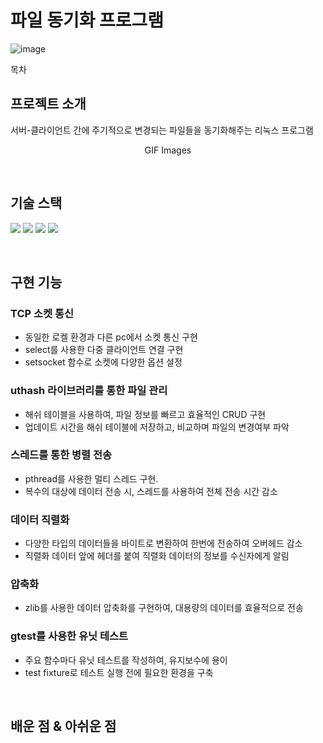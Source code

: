 # 파일 동기화 프로그램


![image](https://github.com/lhs9602/file_sync_program/assets/34961388/342a2007-ca25-4ccb-9104-e6db1bd8c2f7)



목차

## 프로젝트 소개

<p align="justify">
서버-클라이언트 간에 주기적으로 변경되는 파일들을 동기화해주는 리눅스 프로그램
</p>

<p align="center">
GIF Images
</p>

<br>

## 기술 스택
 <img src="https://img.shields.io/badge/c-007396?style=for-the-badge&logo=c&logoColor=white"> <img src="https://img.shields.io/badge/c++-00599?style=for-the-badge&logo=cplusplus&logoColor=white"> <img src="https://img.shields.io/badge/ubuntu-E95420?style=for-the-badge&logo=ubuntu&logoColor=white"> <img src="https://img.shields.io/badge/virtualbox-394EFF?style=for-the-badge&logo=virtualbox&logoColor=white">

<br>

## 구현 기능

### TCP 소켓 통신
- 동일한 로켈 환경과 다른 pc에서 소켓 통신 구현
- select를 사용한 다중 클라이언트 연결 구현
- setsocket 함수로 소켓에 다양한 옵션 설정

### uthash 라이브러리를 통한 파일 관리
- 해쉬 테이블을 사용하여, 파일 정보를 빠르고 효율적인 CRUD 구현  
- 업데이트 시간을 해쉬 테이블에 저장하고, 비교하며 파일의 변경여부 파악

### 스레드를 통한 병렬 전송
- pthread를 사용한 멀티 스레드 구현.
- 복수의 대상에 데이터 전송 시, 스레드를 사용하여 전체 전송 시간 감소
  
### 데이터 직렬화
- 다양한 타입의 데이터들을 바이트로 변환하여 한번에 전송하여 오버헤드 감소
- 직렬화 데이터 앞에 헤더를 붙여 직렬화 데이터의 정보를 수신자에게 알림

### 압축화
- zlib를 사용한 데이터 압축화를 구현하여, 대용량의 데이터를 효율적으로 전송

### gtest를 사용한 유닛 테스트
- 주요 함수마다 유닛 테스트를 작성하여, 유지보수에 용이
- test fixture로 테스트 실행 전에 필요한 환경을 구축

<br>

## 배운 점 & 아쉬운 점

<p align="justify">

</p>

<br>

